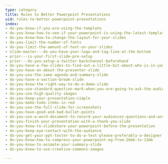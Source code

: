 ```yaml
---
type: category
title: Rules to Better Powerpoint Presentations
uid: rules-to-better-powerpoint-presentations
index:
- do-you-know-if-you-are-using-the-template
- do-you-know-how-to-see-if-your-powerpoint-is-using-the-latest-template
- do-you-know-how-to-change-the-layout-for-your-slides
- do-you-limit-the-number-of-fonts
- do-you-limit-the-amount-of-text-on-your-slides
- slide-master---do-you-have-your-logo-and-tag-line-at-the-bottom
- prior---is-your-first-slide-pre-setup
- prior---do-you-setup-a-twitter-backchannel-beforehand
- do-you-have-a-few-slides-to-find-out-a-little-bit-about-who-is-in-your-audience
- do-you-have-an-about-the-presenter-slide
- do-you-use-the-same-agenda-and-summary-slide
- do-you-have-a-section-break-slide
- do-you-know-the-right-way-to-do-a-demo-slide
- do-you-use-standard-question-mark-when-you-are-going-to-ask-the-audience-something
- do-you-use-high-quality-images
- do-you-keep-your-presentation-simple
- do-you-make-todo-items-in-red
- do-you-use-the-full-slide-for-screenshots
- do-you-have-good-and-bad-bullet-points
- do-you-use-a-word-document-to-record-your-audiences-questions-and-answers
- do-you-finish-your-presentation-with-a-thank-you-slide
- do-you-know-to-slideshare-your-powerpoint-before-the-presentation
- do-you-keep-eye-contact-with-the-audience
- do-you-get-your-ppt-tester-to-do-a-test-please-preferably-a-designer
- do-you-know-how-to-compress-your-powerpoint-eg-from-26mb-to-13mb
- do-you-know-to-animate-your-summary-slide
- do-you-know-to-use-creative-commons-images

---
```

 

